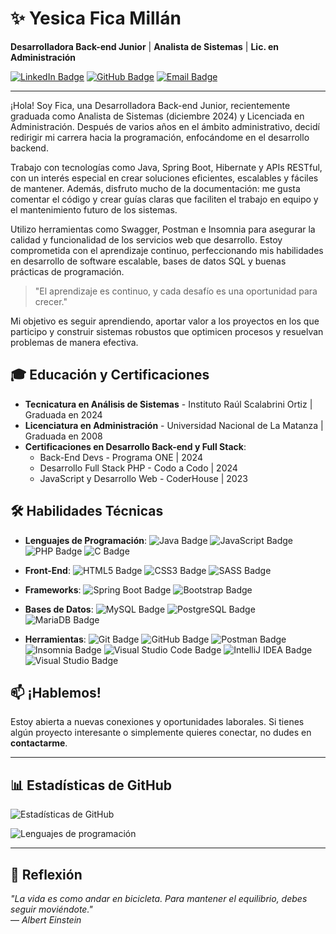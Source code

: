 # ✨ Yesica Fica Millán

**Desarrolladora Back-end Junior** | **Analista de Sistemas** | **Lic. en Administración**

[![LinkedIn Badge](https://img.shields.io/badge/-Yesica%20Fica%20Millán-blue?style=flat-square&logo=Linkedin&logoColor=white&link=https://www.linkedin.com/in/yesica-fica-millan)](https://www.linkedin.com/in/yesica-fica-millan)
[![GitHub Badge](https://img.shields.io/badge/-fica--millan-grey?style=flat-square&logo=github&logoColor=white&link=https://github.com/fica-millan)](https://github.com/fica-millan)
[![Email Badge](https://img.shields.io/badge/-ficamillan@gmail.com-c14438?style=flat-square&logo=Gmail&logoColor=white&link=mailto:ficamillan@gmail.com)](mailto:ficamillan@gmail.com)

---

¡Hola! Soy Fica, una Desarrolladora Back-end Junior, recientemente graduada como Analista de Sistemas (diciembre 2024) y Licenciada en Administración. Después de varios años en el ámbito administrativo, decidí redirigir mi carrera hacia la programación, enfocándome en el desarrollo backend.

Trabajo con tecnologías como Java, Spring Boot, Hibernate y APIs RESTful, con un interés especial en crear soluciones eficientes, escalables y fáciles de mantener. Además, disfruto mucho de la documentación: me gusta comentar el código y crear guías claras que faciliten el trabajo en equipo y el mantenimiento futuro de los sistemas.

Utilizo herramientas como Swagger, Postman e Insomnia para asegurar la calidad y funcionalidad de los servicios web que desarrollo. Estoy comprometida con el aprendizaje continuo, perfeccionando mis habilidades en desarrollo de software escalable, bases de datos SQL y buenas prácticas de programación.

> "El aprendizaje es continuo, y cada desafío es una oportunidad para crecer."

Mi objetivo es seguir aprendiendo, aportar valor a los proyectos en los que participo y construir sistemas robustos que optimicen procesos y resuelvan problemas de manera efectiva.


## 🎓 Educación y Certificaciones

- **Tecnicatura en Análisis de Sistemas** - Instituto Raúl Scalabrini Ortiz | Graduada en 2024
- **Licenciatura en Administración** - Universidad Nacional de La Matanza | Graduada en 2008
- **Certificaciones en Desarrollo Back-end y Full Stack**:
  - Back-End Devs - Programa ONE | 2024
  - Desarrollo Full Stack PHP - Codo a Codo | 2024
  - JavaScript y Desarrollo Web - CoderHouse | 2023

## 🛠️ Habilidades Técnicas

- **Lenguajes de Programación**:
![Java Badge](https://img.shields.io/badge/Java-ED8B00?style=flat-square&logo=java&logoColor=white)
![JavaScript Badge](https://img.shields.io/badge/JavaScript-F7DF1E?style=flat-square&logo=javascript&logoColor=black)
![PHP Badge](https://img.shields.io/badge/PHP-777BB4?style=flat-square&logo=php&logoColor=white)
![C Badge](https://img.shields.io/badge/C-00599C?style=flat-square&logo=c&logoColor=white)

- **Front-End**:
![HTML5 Badge](https://img.shields.io/badge/HTML5-E34F26?style=flat-square&logo=html5&logoColor=white)
![CSS3 Badge](https://img.shields.io/badge/CSS3-1572B6?style=flat-square&logo=css3&logoColor=white)
![SASS Badge](https://img.shields.io/badge/SASS-CC6699?style=flat-square&logo=sass&logoColor=white)

- **Frameworks**: 
![Spring Boot Badge](https://img.shields.io/badge/Spring_Boot-6DB33F?style=flat-square&logo=spring-boot&logoColor=white)
![Bootstrap Badge](https://img.shields.io/badge/Bootstrap-563D7C?style=flat-square&logo=bootstrap&logoColor=white)

- **Bases de Datos**:
![MySQL Badge](https://img.shields.io/badge/MySQL-4479A1?style=flat-square&logo=mysql&logoColor=white)
![PostgreSQL Badge](https://img.shields.io/badge/PostgreSQL-336791?style=flat-square&logo=postgresql&logoColor=white)
![MariaDB Badge](https://img.shields.io/badge/MariaDB-003545?style=flat-square&logo=mariadb&logoColor=white)

- **Herramientas**: 
![Git Badge](https://img.shields.io/badge/Git-F05032?style=flat-square&logo=git&logoColor=white)
![GitHub Badge](https://img.shields.io/badge/GitHub-181717?style=flat-square&logo=github&logoColor=white)
![Postman Badge](https://img.shields.io/badge/Postman-FF6C37?style=flat-square&logo=postman&logoColor=white)
![Insomnia Badge](https://img.shields.io/badge/Insomnia-5849BE?style=flat-square&logo=insomnia&logoColor=white)
![Visual Studio Code Badge](https://img.shields.io/badge/Visual_Studio_Code-0078d7?style=flat-square&logo=visual%20studio%20code&logoColor=white)
![IntelliJ IDEA Badge](https://img.shields.io/badge/IntelliJ_IDEA-000000?style=flat-square&logo=intellij-idea&logoColor=white)
![Visual Studio Badge](https://img.shields.io/badge/Visual%20Studio-5C2D91?style=flat-square&logo=visualstudio&logoColor=white)

## 📫 ¡Hablemos!

Estoy abierta a nuevas conexiones y oportunidades laborales. Si tienes algún proyecto interesante o simplemente quieres conectar, no dudes en **contactarme**.

---

## 📊 Estadísticas de GitHub

![Estadísticas de GitHub](https://github-readme-stats.vercel.app/api?username=Fica-Millan&show_icons=true&hide_border=true&theme=radical&count_private=true)

![Lenguajes de programación](https://github-readme-stats.vercel.app/api/top-langs/?username=Fica-Millan&layout=compact&hide_border=true&theme=radical)

---

## 💭 Reflexión

*"La vida es como andar en bicicleta. Para mantener el equilibrio, debes seguir moviéndote."*  
— *Albert Einstein*


